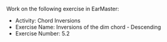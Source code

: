 Work on the following exercise in EarMaster:
- Activity: Chord Inversions
- Exercise Name: Inversions of the dim chord - Descending
- Exercise Number: 5.2
